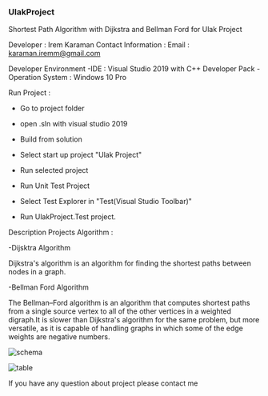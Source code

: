 ### UlakProject
Shortest Path Algorithm with Dijkstra and Bellman Ford for Ulak Project

Developer : Irem Karaman
Contact Information : 
Email : karaman.iremm@gmail.com


Developer Environment
-IDE : Visual Studio 2019 with C++ Developer Pack
-Operation System : Windows 10 Pro

Run Project : 

- Go to project folder
- open .sln with visual studio 2019
- Build from solution
- Select start up project "Ulak Project"
- Run selected project

- Run Unit Test Project
- Select Test Explorer in "Test(Visual Studio Toolbar)"
- Run UlakProject.Test project.

Description Projects Algorithm :


-Dijsktra Algorithm
  
  Dijkstra's algorithm is an algorithm for finding the shortest paths between nodes in a graph.

-Bellman Ford Algorithm

  The Bellman–Ford algorithm is an algorithm that computes shortest paths from a single source vertex to all of the other vertices in a weighted digraph.It is slower than Dijkstra's algorithm for the same problem, but more versatile, as it is capable of handling graphs in which some of the edge weights are negative numbers.
  
  ![schema](https://user-images.githubusercontent.com/68869361/88785780-4d48b200-d19a-11ea-8fc8-7995fc039c01.jpeg)
  
  
  ![table](https://user-images.githubusercontent.com/68869361/88786192-e24bab00-d19a-11ea-9e38-b26fbb9d4870.PNG)





If you have any question about project please contact me
